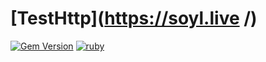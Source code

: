 # [TestHttp](https://soyl.live /)

[![Gem Version](https://img.shields.io/gem/v/jekyll.svg)][ruby-gems]
[![ruby](https://img.shields.io/badge/ruby-%202.3.0-red.svg)][ruby]


[ruby-gems]: https://rubygems.org
[ruby]: http://www.ruby-lang.org/en/downloads/

[build-icon]: <> (http://shields.io)